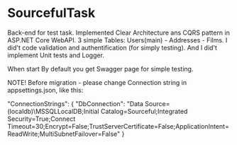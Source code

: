 # SourcefulTask

Back-end for test task.
Implemented Clear Architecture ans CQRS pattern in ASP.NET Core WebAPI.
3 simple Tables: Users(main) - Addresses - Films.
I did't code validation and authentification (for simply testing).
And I did't implement Unit tests and Logger.

When start By default you get Swagger page for simple testing.

NOTE! Before migration - please change Connection string in appsettings.json, like this:

 "ConnectionStrings": {
    "DbConnection": "Data Source=(localdb)\\MSSQLLocalDB;Initial Catalog=Sourceful;Integrated Security=True;Connect Timeout=30;Encrypt=False;TrustServerCertificate=False;ApplicationIntent=ReadWrite;MultiSubnetFailover=False"
  }
  
